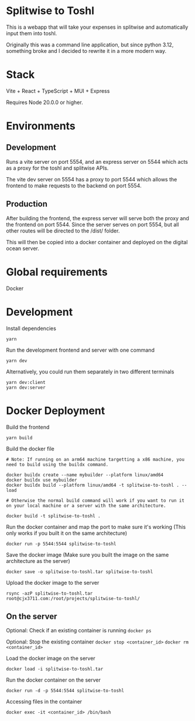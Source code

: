 # Splitwise to Toshl

This is a webapp that will take your expenses in splitwise and automatically input them into toshl.

Originally this was a command line application, but since python 3.12, something broke and I decided to rewrite it in a more modern way.

# Stack

Vite + React + TypeScript + MUI + Express

Requires Node 20.0.0 or higher.

# Environments

## Development

Runs a vite server on port 5554, and an express server on 5544 which acts as a proxy for the toshl and splitwise APIs.

The vite dev server on 5554 has a proxy to port 5544 which allows the frontend to make requests to the backend on port 5554.

## Production

After building the frontend, the express server will serve both the proxy and the frontend on port 5544. Since the server serves on port 5554, but all other routes will be directed to the /dist/ folder.

This will then be copied into a docker container and deployed on the digital ocean server.

# Global requirements

Docker

# Development

Install dependencies

```
yarn
```

Run the development frontend and server with one command

```
yarn dev
```

Alternatively, you could run them separately in two different terminals

```
yarn dev:client
yarn dev:server
```

# Docker Deployment

Build the frontend

`yarn build`

Build the docker file

```
# Note: If running on an arm64 machine targetting a x86 machine, you need to build using the buildx command.

docker buildx create --name mybuilder --platform linux/amd64
docker buildx use mybuilder
docker buildx build --platform linux/amd64 -t splitwise-to-toshl . --load

# Otherwise the normal build command will work if you want to run it on your local machine or a server with the same architecture.

docker build -t splitwise-to-toshl .
```

Run the docker container and map the port to make sure it's working
(This only works if you built it on the same architecture)

`docker run -p 5544:5544 splitwise-to-toshl`

Save the docker image
(Make sure you built the image on the same architecture as the server)

`docker save -o splitwise-to-toshl.tar splitwise-to-toshl`

Upload the docker image to the server

`rsync -azP splitwise-to-toshl.tar root@cjx3711.com:/root/projects/splitwise-to-toshl/`

## On the server

Optional: Check if an existing container is running
`docker ps`

Optional: Stop the existing container
`docker stop <container_id>`
`docker rm <container_id>`

Load the docker image on the server

`docker load -i splitwise-to-toshl.tar`

Run the docker container on the server

`docker run -d -p 5544:5544 splitwise-to-toshl`

Accessing files in the container

`docker exec -it <container_id> /bin/bash`
